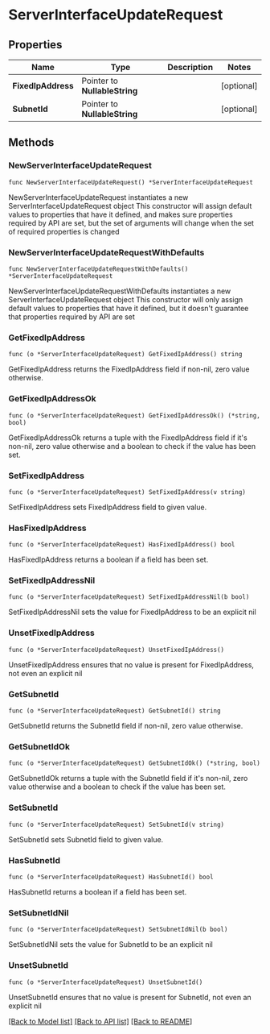 # ServerInterfaceUpdateRequest

## Properties

Name | Type | Description | Notes
------------ | ------------- | ------------- | -------------
**FixedIpAddress** | Pointer to **NullableString** |  | [optional] 
**SubnetId** | Pointer to **NullableString** |  | [optional] 

## Methods

### NewServerInterfaceUpdateRequest

`func NewServerInterfaceUpdateRequest() *ServerInterfaceUpdateRequest`

NewServerInterfaceUpdateRequest instantiates a new ServerInterfaceUpdateRequest object
This constructor will assign default values to properties that have it defined,
and makes sure properties required by API are set, but the set of arguments
will change when the set of required properties is changed

### NewServerInterfaceUpdateRequestWithDefaults

`func NewServerInterfaceUpdateRequestWithDefaults() *ServerInterfaceUpdateRequest`

NewServerInterfaceUpdateRequestWithDefaults instantiates a new ServerInterfaceUpdateRequest object
This constructor will only assign default values to properties that have it defined,
but it doesn't guarantee that properties required by API are set

### GetFixedIpAddress

`func (o *ServerInterfaceUpdateRequest) GetFixedIpAddress() string`

GetFixedIpAddress returns the FixedIpAddress field if non-nil, zero value otherwise.

### GetFixedIpAddressOk

`func (o *ServerInterfaceUpdateRequest) GetFixedIpAddressOk() (*string, bool)`

GetFixedIpAddressOk returns a tuple with the FixedIpAddress field if it's non-nil, zero value otherwise
and a boolean to check if the value has been set.

### SetFixedIpAddress

`func (o *ServerInterfaceUpdateRequest) SetFixedIpAddress(v string)`

SetFixedIpAddress sets FixedIpAddress field to given value.

### HasFixedIpAddress

`func (o *ServerInterfaceUpdateRequest) HasFixedIpAddress() bool`

HasFixedIpAddress returns a boolean if a field has been set.

### SetFixedIpAddressNil

`func (o *ServerInterfaceUpdateRequest) SetFixedIpAddressNil(b bool)`

 SetFixedIpAddressNil sets the value for FixedIpAddress to be an explicit nil

### UnsetFixedIpAddress
`func (o *ServerInterfaceUpdateRequest) UnsetFixedIpAddress()`

UnsetFixedIpAddress ensures that no value is present for FixedIpAddress, not even an explicit nil
### GetSubnetId

`func (o *ServerInterfaceUpdateRequest) GetSubnetId() string`

GetSubnetId returns the SubnetId field if non-nil, zero value otherwise.

### GetSubnetIdOk

`func (o *ServerInterfaceUpdateRequest) GetSubnetIdOk() (*string, bool)`

GetSubnetIdOk returns a tuple with the SubnetId field if it's non-nil, zero value otherwise
and a boolean to check if the value has been set.

### SetSubnetId

`func (o *ServerInterfaceUpdateRequest) SetSubnetId(v string)`

SetSubnetId sets SubnetId field to given value.

### HasSubnetId

`func (o *ServerInterfaceUpdateRequest) HasSubnetId() bool`

HasSubnetId returns a boolean if a field has been set.

### SetSubnetIdNil

`func (o *ServerInterfaceUpdateRequest) SetSubnetIdNil(b bool)`

 SetSubnetIdNil sets the value for SubnetId to be an explicit nil

### UnsetSubnetId
`func (o *ServerInterfaceUpdateRequest) UnsetSubnetId()`

UnsetSubnetId ensures that no value is present for SubnetId, not even an explicit nil

[[Back to Model list]](../README.md#documentation-for-models) [[Back to API list]](../README.md#documentation-for-api-endpoints) [[Back to README]](../README.md)


